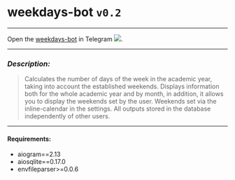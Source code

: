 # weekdays-bot `v0.2`
___
Open the [weekdays-bot](https://t.me/weekday_kirilllapushinskiy_bot) in Telegram ![](https://img.icons8.com/color/20/000000/telegram-app--v2.png).
___
### *Description:*
> Calculates the number of days of the week in the academic year, 
> taking into account the established weekends. 
> Displays information both for the whole academic 
> year and by month, in addition, it allows you to display 
> the weekends set by the user. Weekends set via the 
> inline-calendar in the settings. All outputs stored in the 
> database independently of other users.
___
#### Requirements:
 + aiogram==2.13
 + aiosqlite==0.17.0
 + envfileparser>=0.0.6